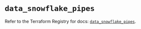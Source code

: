 # `data_snowflake_pipes`

Refer to the Terraform Registry for docs: [`data_snowflake_pipes`](https://registry.terraform.io/providers/snowflake-labs/snowflake/0.88.0/docs/data-sources/pipes).
